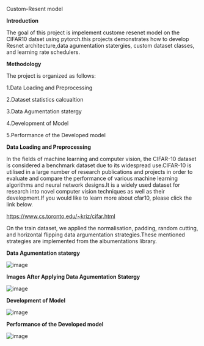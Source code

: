 Custom-Resent model

**Introduction**

The goal of this project is impelement custome resenet model on the CIFAR10 datset using pytorch.this projects demonstrates how to develop Resnet architecture,data agumentation statergies, custom dataset classes, and learning rate schedulers.

**Methodology**

 The project is organized as follows: 
 
 1.Data Loading and Preprocessing

 2.Dataset statistics calcualtion

 3.Data Agumentation statergy 

 4.Development of Model
 
 5.Performance of the Developed model

 **Data Loading and Preprocessing**

 In the fields of machine learning and computer vision, the CIFAR-10 dataset is considered a benchmark dataset due to its widespread use.CIFAR-10 is utilised in a large number of research publications and projects in order to evaluate and compare the performance of various machine learning algorithms and neural network designs.It is a widely used dataset for research into novel computer vision techniques as well as their development.If you would like to learn more about cfar10, please click the link below.

  https://www.cs.toronto.edu/~kriz/cifar.html

On the train dataset, we applied the normalisation, padding, random cutting, and horizontal flipping data argumentation strategies.These mentioned strategies are implemented from the albumentations library.

 **Data Agumentation statergy**
 
 ![image](https://github.com/kiran-pyt/Custom-Resnet/assets/120393460/32351e32-df4a-46c9-a520-c3a091af8c96)

  **Images After Applying Data Agumentation Statergy**

 ![image](https://github.com/kiran-pyt/Custom-Resnet/assets/120393460/53654f63-b443-449d-92d9-6371b9f0b597)

 **Development of Model**

 ![image](https://github.com/kiran-pyt/Custom-Resnet/assets/120393460/43564cfc-8895-4e6d-b9f0-afe12cb14a29)

 **Performance of the Developed model**

 ![image](https://github.com/kiran-pyt/Custom-Resnet/assets/120393460/2b567532-2812-4068-92d0-97cb948841be)





 



            

          










 






